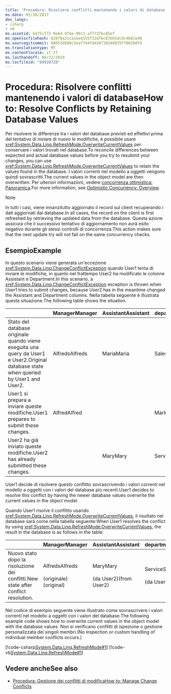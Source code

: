 ```yaml
---
title: 'Procedura: Risolvere conflitti mantenendo i valori di database'
ms.date: 03/30/2017
dev_langs:
- csharp
- vb
ms.assetid: b475cf72-9e64-4f6e-99c1-af7737bc85ef
ms.openlocfilehash: 828f0a21ca1ea4155f31dfbc87b01dc8c4b81e40
ms.sourcegitcommit: 68653db98c5ea7744fd438710248935f70020dfb
ms.translationtype: MT
ms.contentlocale: it-IT
ms.lasthandoff: 08/22/2019
ms.locfileid: "69928728"
---
```

# <a name="how-to-resolve-conflicts-by-retaining-database-values"></a><span data-ttu-id="6b2a4-102">Procedura: Risolvere conflitti mantenendo i valori di database</span><span class="sxs-lookup"><span data-stu-id="6b2a4-102">How to: Resolve Conflicts by Retaining Database Values</span></span>
<span data-ttu-id="6b2a4-103">Per risolvere le differenze tra i valori del database previsti ed effettivi prima del tentativo di inviare di nuovo le modifiche, è possibile usare <xref:System.Data.Linq.RefreshMode.OverwriteCurrentValues> per conservare i valori trovati nel database.</span><span class="sxs-lookup"><span data-stu-id="6b2a4-103">To reconcile differences between expected and actual database values before you try to resubmit your changes, you can use <xref:System.Data.Linq.RefreshMode.OverwriteCurrentValues> to retain the values found in the database.</span></span> <span data-ttu-id="6b2a4-104">I valori correnti nel modello a oggetti vengono quindi sovrascritti.</span><span class="sxs-lookup"><span data-stu-id="6b2a4-104">The current values in the object model are then overwritten.</span></span> <span data-ttu-id="6b2a4-105">Per ulteriori informazioni, vedere [concorrenza ottimistica: Panoramica](../../../../../../docs/framework/data/adonet/sql/linq/optimistic-concurrency-overview.md).</span><span class="sxs-lookup"><span data-stu-id="6b2a4-105">For more information, see [Optimistic Concurrency: Overview](../../../../../../docs/framework/data/adonet/sql/linq/optimistic-concurrency-overview.md).</span></span>  
  
> [!NOTE]
> <span data-ttu-id="6b2a4-106">In tutti i casi, viene innanzitutto aggiornato il record sul client recuperando i dati aggiornati dal database.</span><span class="sxs-lookup"><span data-stu-id="6b2a4-106">In all cases, the record on the client is first refreshed by retrieving the updated data from the database.</span></span> <span data-ttu-id="6b2a4-107">Questa azione assicura che il successivo tentativo di aggiornamento non avrà esito negativo durante gli stessi controlli di concorrenza.</span><span class="sxs-lookup"><span data-stu-id="6b2a4-107">This action makes sure that the next update try will not fail on the same concurrency checks.</span></span>  
  
## <a name="example"></a><span data-ttu-id="6b2a4-108">Esempio</span><span class="sxs-lookup"><span data-stu-id="6b2a4-108">Example</span></span>  
 <span data-ttu-id="6b2a4-109">In questo scenario viene generata un'eccezione <xref:System.Data.Linq.ChangeConflictException> quando User1 tenta di inviare le modifiche, in quanto nel frattempo User2 ha modificato le colonne Assistant e Department.</span><span class="sxs-lookup"><span data-stu-id="6b2a4-109">In this scenario, a <xref:System.Data.Linq.ChangeConflictException> exception is thrown when User1 tries to submit changes, because User2 has in the meantime changed the Assistant and Department columns.</span></span> <span data-ttu-id="6b2a4-110">Nella tabella seguente è illustrata questa situazione.</span><span class="sxs-lookup"><span data-stu-id="6b2a4-110">The following table shows the situation.</span></span>  
  
||<span data-ttu-id="6b2a4-111">Manager</span><span class="sxs-lookup"><span data-stu-id="6b2a4-111">Manager</span></span>|<span data-ttu-id="6b2a4-112">Assistant</span><span class="sxs-lookup"><span data-stu-id="6b2a4-112">Assistant</span></span>|<span data-ttu-id="6b2a4-113">department</span><span class="sxs-lookup"><span data-stu-id="6b2a4-113">Department</span></span>|  
|------|-------------|---------------|----------------|  
|<span data-ttu-id="6b2a4-114">Stato del database originale quando viene eseguita una query da User1 e User2.</span><span class="sxs-lookup"><span data-stu-id="6b2a4-114">Original database state when queried by User1 and User2.</span></span>|<span data-ttu-id="6b2a4-115">Alfreds</span><span class="sxs-lookup"><span data-stu-id="6b2a4-115">Alfreds</span></span>|<span data-ttu-id="6b2a4-116">Maria</span><span class="sxs-lookup"><span data-stu-id="6b2a4-116">Maria</span></span>|<span data-ttu-id="6b2a4-117">Sales</span><span class="sxs-lookup"><span data-stu-id="6b2a4-117">Sales</span></span>|  
|<span data-ttu-id="6b2a4-118">User1 si prepara a inviare queste modifiche.</span><span class="sxs-lookup"><span data-stu-id="6b2a4-118">User1 prepares to submit these changes.</span></span>|<span data-ttu-id="6b2a4-119">Alfred</span><span class="sxs-lookup"><span data-stu-id="6b2a4-119">Alfred</span></span>||<span data-ttu-id="6b2a4-120">Marketing</span><span class="sxs-lookup"><span data-stu-id="6b2a4-120">Marketing</span></span>|  
|<span data-ttu-id="6b2a4-121">User2 ha già inviato queste modifiche.</span><span class="sxs-lookup"><span data-stu-id="6b2a4-121">User2 has already submitted these changes.</span></span>||<span data-ttu-id="6b2a4-122">Mary</span><span class="sxs-lookup"><span data-stu-id="6b2a4-122">Mary</span></span>|<span data-ttu-id="6b2a4-123">Service</span><span class="sxs-lookup"><span data-stu-id="6b2a4-123">Service</span></span>|  
  
 <span data-ttu-id="6b2a4-124">User1 decide di risolvere questo conflitto sovrascrivendo i valori correnti nel modello a oggetti con i valori del database più recenti.</span><span class="sxs-lookup"><span data-stu-id="6b2a4-124">User1 decides to resolve this conflict by having the newer database values overwrite the current values in the object model.</span></span>  
  
 <span data-ttu-id="6b2a4-125">Quando User1 risolve il conflitto usando <xref:System.Data.Linq.RefreshMode.OverwriteCurrentValues>, il risultato nel database sarà come nella tabella seguente:</span><span class="sxs-lookup"><span data-stu-id="6b2a4-125">When User1 resolves the conflict by using <xref:System.Data.Linq.RefreshMode.OverwriteCurrentValues>, the result in the database is as follows in the table:</span></span>  
  
||<span data-ttu-id="6b2a4-126">Manager</span><span class="sxs-lookup"><span data-stu-id="6b2a4-126">Manager</span></span>|<span data-ttu-id="6b2a4-127">Assistant</span><span class="sxs-lookup"><span data-stu-id="6b2a4-127">Assistant</span></span>|<span data-ttu-id="6b2a4-128">department</span><span class="sxs-lookup"><span data-stu-id="6b2a4-128">Department</span></span>|  
|------|-------------|---------------|----------------|  
|<span data-ttu-id="6b2a4-129">Nuovo stato dopo la risoluzione dei conflitti.</span><span class="sxs-lookup"><span data-stu-id="6b2a4-129">New state after conflict resolution.</span></span>|<span data-ttu-id="6b2a4-130">Alfreds</span><span class="sxs-lookup"><span data-stu-id="6b2a4-130">Alfreds</span></span><br /><br /> <span data-ttu-id="6b2a4-131">(originale)</span><span class="sxs-lookup"><span data-stu-id="6b2a4-131">(original)</span></span>|<span data-ttu-id="6b2a4-132">Mary</span><span class="sxs-lookup"><span data-stu-id="6b2a4-132">Mary</span></span><br /><br /> <span data-ttu-id="6b2a4-133">(da User2)</span><span class="sxs-lookup"><span data-stu-id="6b2a4-133">(from User2)</span></span>|<span data-ttu-id="6b2a4-134">Service</span><span class="sxs-lookup"><span data-stu-id="6b2a4-134">Service</span></span><br /><br /> <span data-ttu-id="6b2a4-135">(da User2)</span><span class="sxs-lookup"><span data-stu-id="6b2a4-135">(from User2)</span></span>|  
  
 <span data-ttu-id="6b2a4-136">Nel codice di esempio seguente viene illustrato come sovrascrivere i valori correnti nel modello a oggetti con i valori del database.</span><span class="sxs-lookup"><span data-stu-id="6b2a4-136">The following example code shows how to overwrite current values in the object model with the database values.</span></span> <span data-ttu-id="6b2a4-137">Non si verificano conflitti di ispezione o gestione personalizzata dei singoli membri.</span><span class="sxs-lookup"><span data-stu-id="6b2a4-137">(No inspection or custom handling of individual member conflicts occurs.)</span></span>  
  
 [!code-csharp[System.Data.Linq.RefreshMode#1](../../../../../../samples/snippets/csharp/VS_Snippets_Data/system.data.linq.refreshmode/cs/program.cs#1)]
 [!code-vb[System.Data.Linq.RefreshMode#1](../../../../../../samples/snippets/visualbasic/VS_Snippets_Data/system.data.linq.refreshmode/vb/module1.vb#1)]  
  
## <a name="see-also"></a><span data-ttu-id="6b2a4-138">Vedere anche</span><span class="sxs-lookup"><span data-stu-id="6b2a4-138">See also</span></span>

- [<span data-ttu-id="6b2a4-139">Procedura: Gestione dei conflitti di modifica</span><span class="sxs-lookup"><span data-stu-id="6b2a4-139">How to: Manage Change Conflicts</span></span>](../../../../../../docs/framework/data/adonet/sql/linq/how-to-manage-change-conflicts.md)
